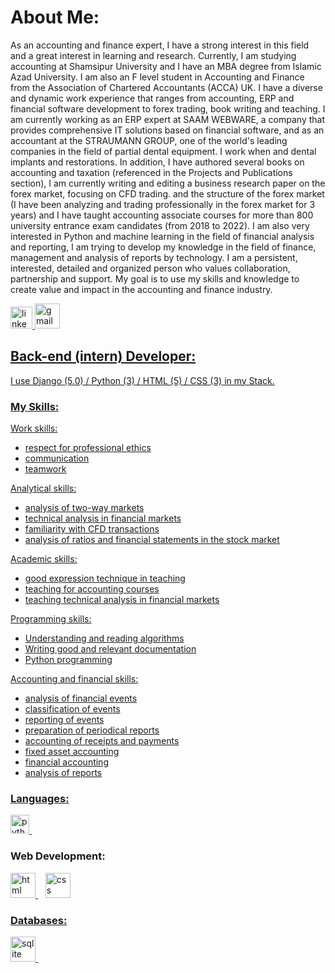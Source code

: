 # About Me:
<P>
As an accounting and finance expert, I have a strong interest in this field and a great interest in learning and research.  Currently, I am studying accounting at Shamsipur University and I have an MBA degree from Islamic Azad University.  I am also an F level student in Accounting and Finance from the Association of Chartered Accountants (ACCA) UK.
I have a diverse and dynamic work experience that ranges from accounting, ERP and financial software development to forex trading, book writing and teaching.  I am currently working as an ERP expert at SAAM WEBWARE, a company that provides comprehensive IT solutions based on financial software, and as an accountant at the STRAUMANN GROUP, one of the world's leading companies in the field of partial dental equipment.  I work when  and dental implants and restorations.  In addition, I have authored several books on accounting and taxation (referenced in the Projects and Publications section), I am currently writing and editing a business research paper on the forex market, focusing on CFD trading.  and the structure of the forex market (I have been analyzing and trading professionally in the forex market for 3 years) and I have taught accounting associate courses for more than 800 university entrance exam candidates (from 2018 to 2022).  I am also very interested in Python and machine learning in the field of financial analysis and reporting, I am trying to develop my knowledge in the field of finance, management and analysis of reports by technology.  I am a persistent, interested, detailed and organized person who values ​​collaboration, partnership and support.  My goal is to use my skills and knowledge to create value and impact in the accounting and finance industry.

</P>

<a href="https://www.linkedin.com/in/amirakbarisxl-py/" target="_blank">
        <img
      src="https://www.vectorlogo.zone/logos/linkedin/linkedin-icon.svg"
      alt="linkedin"
      width="35"
      height="35"
      <a href="mailto:Amirakbarisxl@gmail.com" target="_blank">
       <img
      src="https://www.vectorlogo.zone/logos/gmail/gmail-tile.svg"
      alt="gmail"
      width="40"
      height="40"
/>

          
## Back-end (intern) Developer:
I use Django (5.0) / Python (3) / HTML (5) / CSS (3)  in my Stack.

### My Skills:
<p>
  
Work skills: 
- respect for professional ethics 
- communication 
- teamwork

Analytical skills:
- analysis of two-way markets
- technical analysis in financial markets 
- familiarity with CFD transactions 
- analysis of ratios and financial statements in the stock market

Academic skills: 
- good expression technique in teaching 
- teaching for accounting courses 
- teaching technical analysis in financial markets

Programming skills:
- Understanding and reading algorithms 
- Writing good and relevant documentation
- Python programming

Accounting and financial skills: 
- analysis of financial events  
- classification of events 
- reporting of events  
- preparation of periodical reports 
- accounting of receipts and payments 
- fixed asset accounting 
- financial accounting 
- analysis of reports
</p>

<div>
  <!-- ********************************************* -->
<h3 align="left">Languages:</h3>
<p>
<a href="https://python.org" target="_blank">
  <img
        src="https://www.svgrepo.com/show/354238/python.svg"
        alt="python"
        width="30"
        height="30"
  />
  </a>&nbsp;&nbsp;
  
<!-- ********************************************* -->
<h3 align="left">Web Development:</h3>
<p>
<a href="https://html.com/" target="_blank">
  <img
        src="https://www.svgrepo.com/show/353884/html-5.svg"
        alt="html"
        width="40"
        height="40"
  />
</a>&nbsp;&nbsp;
<a href="https://en.wikipedia.org/wiki/CSS" target="_blank">
  <img
        src="https://www.svgrepo.com/show/303481/css-3-logo.svg"
        alt="css"
        width="40"
        height="40"
  />

<!-- ********************************************* -->
  <h3 align="left">Databases:</h3>
<p>
  <a href="https://www.sqlite.org/" target="_blank">
  <img
        src="https://www.svgrepo.com/show/374094/sqlite.svg"
        alt="sqlite"
        height="40"
        width="40"
  />
</a>&nbsp;&nbsp;
</p>

</div>
